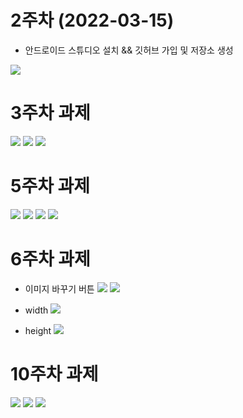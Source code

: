 # 2주차 (2022-03-15)
- 안드로이드 스튜디오 설치 && 깃허브 가입 및 저장소 생성
 
<img width="" height="" src="./pic/2st.png"></img>




# 3주차 과제
<img width="" height="" src="./pic/21173061_이예은_3주차메인.png"></img>
<img width="" height="" src="./pic/21173061_이예은_3주차_서브.png"></img>
<img width="" height="" src="./pic/21173061_이예은_3주차_전화걸기.png"></img>






# 5주차 과제
<img width="" height="" src="./pic/5주차_안드로이드1.png"></img>
<img width="" height="" src="./pic/5주차_안드로이드2.png"></img>
<img width="" height="" src="./pic/5주차_안드로이드3.png"></img>
<img width="" height="" src="./pic/5주차_안드로이드4.png"></img>


# 6주차 과제 
- 이미지 바꾸기 버튼 
<img width="" height="" src="./pic/6주차_1.jpg"></img>
<img width="" height="" src="./pic/6주차_2.jpg"></img>

- width
<img width="" height="" src="./pic/6주차_버튼1.jpg"></img>
- height
<img width="" height="" src="./pic/6주차_버튼2.jpg"></img>


# 10주차 과제
<img width="" height="" src="./pic/10week_1.png"></img>
<img width="" height="" src="./pic/10week_2.png"></img>
<img width="" height="" src="./pic/10week_3.png"></img>
